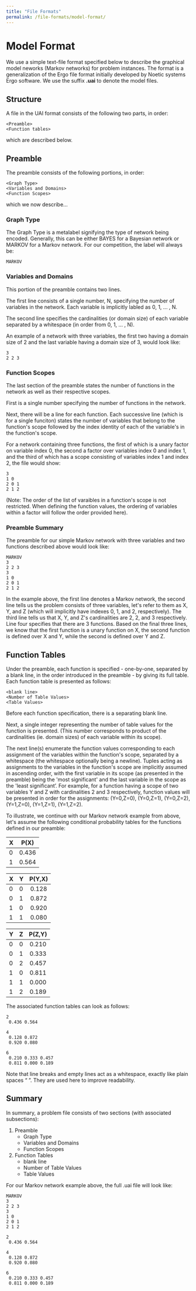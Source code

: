 ```yaml
---
title: "File Formats"
permalink: /file-formats/model-format/
---
```


# Model Format
We use a simple text-file format specified below to describe the graphical model neworks (Markov networks) for problem instances. 
The format is a generalization of the Ergo file format initially developed by Noetic systems Ergo software.
We use the suffix **.uai** to denote the model files.

## Structure
A file in the UAI format consists of the following two parts, in order:
```
<Preamble>
<Function tables>
```
which are described below.

## Preamble
The preamble consists of the following portions, in order:
```
<Graph Type>
<Variables and Domains>
<Function Scopes>
```
which we now describe...

### Graph Type

The Graph Type is a metalabel signifying the type of network being encoded.  Generally, this can be either BAYES for a Bayesian network or MARKOV for a Markov network. For our competition, the label will always be:
```
MARKOV
```


### Variables and Domains

This portion of the preamble contains two lines.

The first line consists of a single number, N, specifying the number of variables in the network.
Each variable is implicitly labled as 0, 1, ... , N.

The second line specifies the cardinalities (or domain size) of each variable separated by a whitespace (in order from 0, 1, ... , N).

An example of a network with three variables, the first two having a domain size of 2
and the last variable having a domain size of 3, would look like:
```
3
2 2 3
```

### Function Scopes

The last section of the preamble states the number of functions in the network as well as their respective scopes.

First is a single number specifying the number of functions in the network.

Next, there will be a line for each function.  Each successive line (which is for a single funciton)
states the number of variables that belong to the function's scope followed by the index identity of
each of the variable's in the function's scope.

For a network containing three functions, the first of which is a unary factor on variable index 0, the second a factor over variables index 0 and index 1, and the third of which has a scope consisting of variables index 1 and index 2, the file would show:
```
3
1 0
2 0 1
2 1 2
```
(Note: The order of the list of varaibles in a function's scope is not restricted. When defining the function values, the ordering of variables within a factor will follow the order provided here).

### Preamble Summary
The preamble for our simple Markov network with three variables and two functions described above would look like:
```
MARKOV
3
2 2 3
3
1 0
2 0 1
2 1 2
```
In the example above, the first line denotes a Markov network, the second line tells us the problem consists of three variables, let's refer to them as X, Y, and Z (which will implicitly have indexes 0, 1, and 2, respectively). The third line tells us that X, Y, and Z's cardinalities are 2, 2, and 3 respectively. Line four specifies that there are 3 functions. Based on the final three lines, we know that the first function is a unary function on X, the second function is defined over X and Y, while the second is defined over Y and Z.


## Function Tables
Under the preamble, 
each function is specified - one-by-one, separated by a blank line, in the order introduced in the preamble - by giving its full table.  Each function table is presented as follows:
```
<blank line>
<Number of Table Values>
<Table Values>
```
Before each function specification, there is a separating blank line.

Next, a single integer representing the number of table values for the function is presented.  (This number corresponds to product of the cardinalities (ie. domain sizes) of each variable within its scope).

The next line(s) enumerate the function values corresponding to each assignment of the variables within the function's scope, separated by a whitespace (the whitespace optionally being a newline).  Tuples acting as assignments to the variables in the function's scope are implicitly assumed in ascending order, with the first variable in its scope (as presented in the preamble) being the 'most significant' and the last variable in the scope as the 'least significant’. For example, for a function having a scope of two variables Y and Z with cardinalities 2 and 3 respectively, function values will be presented in order for the assignments: (Y=0,Z=0), (Y=0,Z=1), (Y=0,Z=2), (Y=1,Z=0), (Y=1,Z=1), (Y=1,Z=2).


To illustrate, we continue with our Markov network example from above, let's assume the following conditional probability tables for the functions defined in our preamble:

| X | P(X) |
| :--- | :----: | 
| 0 | 0.436 |
| 1 | 0.564 |


| X |	Y |	P(Y,X) |
| :--- | :--- | :----: | 
| 0 |	0 |	0.128  |
| 0 |	1 |	0.872 |
| 1 |	0 |	0.920 |
| 1 |	1 |	0.080 |


| Y | 	Z | 	P(Z,Y) | 
| :--- | :--- | :----: | 
| 0 | 	0 | 	0.210 | 
| 0 | 	1 | 	0.333 | 
| 0 | 	2 | 	0.457 | 
| 1 | 	0 | 	0.811 | 
| 1 | 	1 | 	0.000 | 
| 1 | 	2 | 	0.189 | 


The associated function tables can look as follows:

```
2
 0.436 0.564

4
 0.128 0.872
 0.920 0.080

6
 0.210 0.333 0.457
 0.811 0.000 0.189
```

Note that line breaks and empty lines act as a whitespace, exactly like plain spaces “ ”. 
They are used here to improve readability.

## Summary
In summary, a problem file consists of two sections (with associated subsections): 
1. Preamble
    * Graph Type
    * Variables and Domains
    * Function Scopes
2. Function Tables
    * blank line
    * Number of Table Values
    * Table Values


For our Markov network example above, the full .uai file will look like:
```
MARKOV
3
2 2 3
3
1 0
2 0 1
2 1 2

2
 0.436 0.564

4
 0.128 0.872
 0.920 0.080

6
 0.210 0.333 0.457
 0.811 0.000 0.189
```

